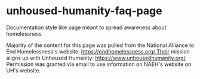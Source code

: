 # unhoused-humanity-faq-page
Documentation style like page meant to spread awareness about homelessness

Majority of the content for this page was pulled from the National Alliance to End Homelessness's website: https://endhomelessness.org/ Their mission aligns up with Unhoused Humanity: https://www.unhousedhumanity.org/
Permission was granted via email to use information on NAEH's website on UH's website.
